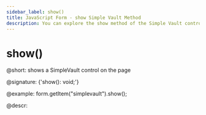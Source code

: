```yaml
---
sidebar_label: show()
title: JavaScript Form - show Simple Vault Method 
description: You can explore the show method of the Simple Vault control of Form in the documentation of the DHTMLX JavaScript UI library. Browse developer guides and API reference, try out code examples and live demos, and download a free 30-day evaluation version of DHTMLX Suite.
---
```


# show()

@short: shows a SimpleVault control on the page

@signature: {'show(): void;'}

@example:
form.getItem("simplevault").show();

@descr:
